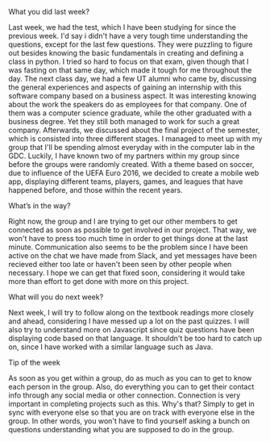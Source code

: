 What you did last week?

Last week, we had the test, which I have been studying for since the previous week. I'd say i didn't have a very tough time understanding the questions, except for the last few questions. They were puzzling to figure out besides knowing the basic fundamentals in creating and defining a class in python. I tried so hard to focus on that exam, given though that I was fasting on that same day, which made it tough for me throughout the day. The next class day, we had a few UT alumni who came by, discussing the general experiences and aspects of gaining an internship with this software company based on a business aspect. It was interesting knowing about the work the speakers do as employees for that company. One of them was a computer science graduate, while the other graduated with a business degree. Yet they still both managed to work for such a great company. Afterwards, we discussed about the final project of the semester, which is consisted into three different stages. I managed to meet up with my group that I'll be spending almost everyday with in the computer lab in the GDC. Luckily, I have known two of my partners within my group since before the groups were randomly created. With a theme based on soccer, due to influence of the UEFA Euro 2016, we decided to create a mobile web app, displaying different teams, players, games, and leagues that have happened before, and those within the recent years.   

What’s in the way?

Right now, the group and I are trying to get our other members to get connected as soon as possible to get involved in our project. That way, we won't have to press too much time in order to get things done at the last minute. Communication also seems to be the problem since I have been active on the chat we have made from Slack, and yet messages have been recieved either too late or haven't been seen by other people when necessary. I hope we can get that fixed soon, considering it would take more than effort to get done with more on this project.

What will you do next week?

Next week, I will try to follow along on the textbook readings more closely and ahead, considering I have messed up a lot on the past quizzes. I will also try to understand more on Javascript since quiz questions have been displaying code based on that language. It shouldn't be too hard to catch up on, since I have worked with a similar language such as Java.

Tip of the week

As soon as you get within a group, do as much as you can to get to know each person in the group. Also, do everything you can to get their contact info through any social media or other connection. Connection is very important in completing projects such as this. Why's that? Simply to get in sync with everyone else so that you are on track with everyone else in the group. In other words, you won't have to find yourself asking a bunch on questions understanding what you are supposed to do in the group.
